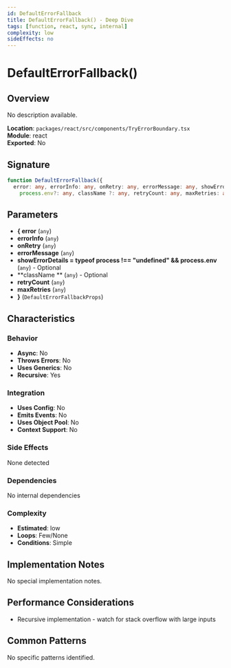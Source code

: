 ```yaml
---
id: DefaultErrorFallback
title: DefaultErrorFallback() - Deep Dive
tags: [function, react, sync, internal]
complexity: low
sideEffects: no
---
```


# DefaultErrorFallback()

## Overview
No description available.

**Location**: `packages/react/src/components/TryErrorBoundary.tsx`  
**Module**: react  
**Exported**: No  

## Signature
```typescript
function DefaultErrorFallback({
  error: any, errorInfo: any, onRetry: any, errorMessage: any, showErrorDetails = typeof process !== "undefined" &&
    process.env?: any, className ?: any, retryCount: any, maxRetries: any, }: DefaultErrorFallbackProps): unknown
```

## Parameters
- **{
  error** (`any`)
- **errorInfo** (`any`)
- **onRetry** (`any`)
- **errorMessage** (`any`)
- **showErrorDetails = typeof process !== "undefined" &&
    process.env** (`any`) - Optional
- **className ** (`any`) - Optional
- **retryCount** (`any`)
- **maxRetries** (`any`)
- **}** (`DefaultErrorFallbackProps`)

## Characteristics

### Behavior
- **Async**: No
- **Throws Errors**: No
- **Uses Generics**: No
- **Recursive**: Yes

### Integration
- **Uses Config**: No
- **Emits Events**: No
- **Uses Object Pool**: No
- **Context Support**: No

### Side Effects
None detected

### Dependencies
No internal dependencies

### Complexity
- **Estimated**: low
- **Loops**: Few/None
- **Conditions**: Simple



## Implementation Notes
No special implementation notes.

## Performance Considerations
- Recursive implementation - watch for stack overflow with large inputs

## Common Patterns
No specific patterns identified.
